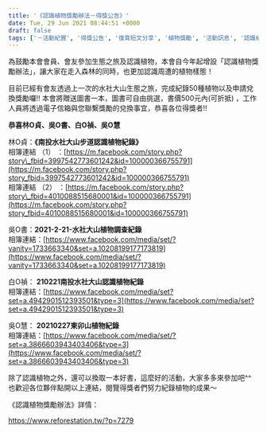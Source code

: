 ```yaml
---
title: '《認識植物獎勵辦法－得獎公告》'
date: Tue, 29 Jun 2021 08:44:51 +0000
draft: false
tags: ['－活動紀實', '得獎公告', '復育短文分享', '植物獎勵', '活動訊息', '認識植物']
---
```


為鼓勵本會會員、會友參加生態之旅及認識植物，本會自今年起增設「認識植物獎勵辦法」，讓大家在走入森林的同時，也更加認識周遭的植物樣態！

目前已經有會友透過上一次的水社大山生態之旅，完成紀錄50種植物以及申請兌換獎勵囉!! 本會將贈送圖書一本，圖書可自由挑選，書價500元內(可折抵) ，工作人員將透過電子信箱與您聯繫獎勵的兌換事宜，恭喜各位得獎者!!

**恭喜林O貞、吳O書、白O禎、吳O慧**

林O貞：**《南投水社大山步道認識植物紀錄》**  
相簿連結 （1） ：[https://m.facebook.com/story.php?story\_fbid=3997542773601242&id=100000366755791](https://m.facebook.com/story.php?story_fbid=3997542773601242&id=100000366755791)  
相簿連結 （2） ：[https://m.facebook.com/story.php?story\_fbid=4010088515680001&id=100000366755791](https://m.facebook.com/story.php?story_fbid=4010088515680001&id=100000366755791)

吳O書：**2021-2-21-水社大山植物調查紀錄**  
相簿連結：[https://www.facebook.com/media/set/?vanity=1733663340&set=a.10208199177173819](https://www.facebook.com/media/set/?vanity=1733663340&set=a.10208199177173819)

白O禎： **210221南投水社大山認識植物紀錄**  
相簿連結：[https://www.facebook.com/media/set?set=a.4942901512393501&type=3](https://www.facebook.com/media/set?set=a.4942901512393501&type=3)

吳O慧： **20210227東卯山植物紀錄**  
相簿連結：[https://www.facebook.com/media/set/?set=a.3866603943403406&type=3](https://www.facebook.com/media/set/?set=a.3866603943403406&type=3)

除了認識植物之外，還可以換取一本好書，這麼好的活動，大家多多來參加吧^^  
也歡迎各位夥伴點開以上連結，閱覽得獎者們努力紀錄植物的成果～

《認識植物獎勵辦法》詳情：

https://www.reforestation.tw/?p=7279